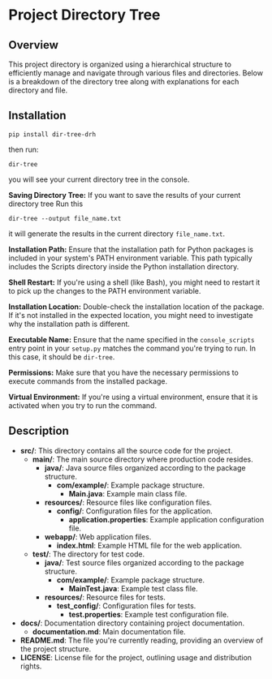 # Project Directory Tree


## Overview

This project directory is organized using a hierarchical structure to efficiently manage and navigate through various files and directories. Below is a breakdown of the directory tree along with explanations for each directory and file.

## Installation
```
pip install dir-tree-drh
```
then run: 
```
dir-tree
``` 
you will see your current directory tree in the console.

**Saving Directory Tree:**  If you want to save the results of your current directory tree Run this 
```
dir-tree --output file_name.txt
```
it will generate the results in the current directory `file_name.txt`.

**Installation Path:** Ensure that the installation path for Python packages is included in your system's PATH environment variable. This path typically includes the Scripts directory inside the Python installation directory.

**Shell Restart:** If you're using a shell (like Bash), you might need to restart it to pick up the changes to the PATH environment variable.

**Installation Location:** Double-check the installation location of the package. If it's not installed in the expected location, you might need to investigate why the installation path is different.

**Executable Name:** Ensure that the name specified in the `console_scripts` entry point in your `setup.py` matches the command you're trying to run. In this case, it should be `dir-tree`.

**Permissions:** Make sure that you have the necessary permissions to execute commands from the installed package.

**Virtual Environment:** If you're using a virtual environment, ensure that it is activated when you try to run the command.


## Description

- **src/**: This directory contains all the source code for the project.
  - **main/**: The main source directory where production code resides.
    - **java/**: Java source files organized according to the package structure.
      - **com/example/**: Example package structure.
        - **Main.java**: Example main class file.
    - **resources/**: Resource files like configuration files.
      - **config/**: Configuration files for the application.
        - **application.properties**: Example application configuration file.
    - **webapp/**: Web application files.
      - **index.html**: Example HTML file for the web application.
  - **test/**: The directory for test code.
    - **java/**: Test source files organized according to the package structure.
      - **com/example/**: Example package structure.
        - **MainTest.java**: Example test class file.
    - **resources/**: Resource files for tests.
      - **test_config/**: Configuration files for tests.
        - **test.properties**: Example test configuration file.
- **docs/**: Documentation directory containing project documentation.
  - **documentation.md**: Main documentation file.
- **README.md**: The file you're currently reading, providing an overview of the project structure.
- **LICENSE**: License file for the project, outlining usage and distribution rights.


